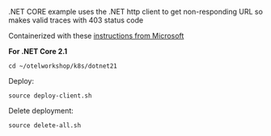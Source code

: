 .NET CORE example uses the .NET http client to get non-responding URL so makes valid traces with 403 status code

Containerized with these [instructions from Microsoft](https://docs.microsoft.com/en-us/dotnet/core/docker/build-container?tabs=windows)

**For .NET Core 2.1** 

```
cd ~/otelworkshop/k8s/dotnet21
```

Deploy:  
```
source deploy-client.sh
```

Delete deployment:
```
source delete-all.sh
```